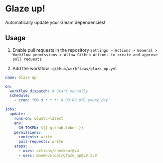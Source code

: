 # Glaze up!

Automatically update your Gleam dependencies!

## Usage

1. Enable pull requests in the repository
  `Settings > Actions > General > Workflow permissions > Allow GitHub Actions to create and approve pull requests`

2. Add the workflow `.github/workflows/glaze_up.yml`

  ```yml
  name: Glaze up

  on:
    workflow_dispatch: # Start manually
    schedule:
      - cron: "00 9 * * *" # 09:00 UTC every day

  jobs:
    update:
      runs-on: ubuntu-latest
      env:
        GH_TOKEN: ${{ github.token }}
      permissions:
        contents: write
        pull-requests: write
      steps:
        - uses: actions/checkout@v4
        - uses: moedevelops/glaze_up@v0.1.0
  ```
